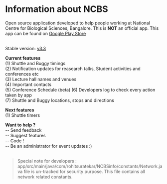 # Information about NCBS

Open source application developed to help people working at National Centre for Biological Sciences, Bangalore. This is <b>NOT</b> an official app. This app can be found on <a href= "https://play.google.com/store/apps/details?id=com.rohitsuratekar.NCBSinfo">Google Play Store</a><br></br>

Stable version: <a href =https://github.com/NCBSinfo/NCBSinfo/tree/ba5a237072a818bb239de3da9ce09773a035997c> v3.3 </a></br>

<b>Current features</b> </br>
(1) Shuttle and Buggy timings </br>
(2) Notification updates for reasearch talks, Student activities and conferences etc </br>
(3) Lecture hall names and venues </br>
(4) Important contacts </br>
(5) Conference Schedule (beta)
(6) Developers log to check every action taken by app </br>
(7) Shuttle and Buggy locations, stops and directions </br>

<b>Next features </b></br>
(1) Shuttle timers </br>

<b> Want to help ? </b></br>
-- Send feedback </br>
-- Suggest features</br>
-- Code !</br>
-- Be an administrator for event updates :) </br></br>

> Special note for developers :  app/src/main/java/com/rohitsuratekar/NCBSinfo/constants/Network.java file is un-tracked for security purpose. This file contains all network related constants.
